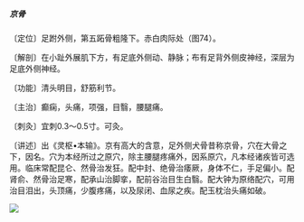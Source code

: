 ##### 京骨

〔定位〕足跗外侧，第五跖骨粗隆下。赤白肉际处（图74）。

〔解剖〕在小趾外展肌下方，有足底外侧动、静脉；布有足背外侧皮神经，深层为足底外侧神经。

〔功能〕清头明目，舒筋利节。

〔主治〕癫痫，头痛，项强，目翳，腰腿痛。

〔刺灸〕宜刺0.3〜0.5寸。可灸。

〔讲述〕出《灵枢•本输》。京有高大的含意，足外侧犬骨昔称京骨，穴在大骨之下，因名。穴为本经所过之原穴，除主腰腿疼痛外，因系原穴，凡本经诸疾皆可选用。临床常配昆仑、然骨治发狂。配中封、绝骨治痿厥，身体不仁，手足偏小。配肾俞、然骨治足寒，配承山治脚挛，配前谷治目生白翳。配大钟为原络配穴，可用治目泪出，头顶痛，少腹疼痛，以及尿闭、血尿之疾。配玉枕治头痛如破。

![](./img/图74.jpg)
